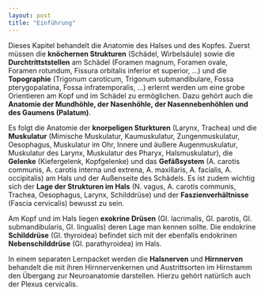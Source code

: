 ```yaml
---
layout: post
title: "Einführung"
---
```

Dieses Kapitel behandelt die Anatomie des Halses und des Kopfes. Zuerst müssen die **knöchernen Strukturen** (Schädel, Wirbelsäule) sowie die **Durchtrittststellen** am Schädel (Foramen magnum, Foramen ovale, Foramen rotundum, Fissura orbitalis inferior et superior, …) und die **Topographie** (Trigonum caroticum, Trigonum submandibulare, Fossa pterygopalatina, Fossa infratemporalis, …) erlernt werden um eine grobe Orientieren am Kopf und im Schädel zu ermöglichen. Dazu gehört auch die **Anatomie der Mundhöhle, der Nasenhöhle, der Nasennebenhöhlen und des Gaumens (Palatum)**. 

Es folgt die Anatomie der **knorpeligen Sturkturen** (Larynx, Trachea) und die **Muskulatur** (Mimische Muskulatur, Kaumuskulatur, Zungenmuskulatur, Oesophagus, Muskulatur im Ohr, Innere und äußere Augenmuskulatur, Muskulatur des Larynx, Muskulatur des Pharyx, Halsmuskulatur), die **Gelenke** (Kiefergelenk, Kopfgelenke) und das **Gefäßsystem** (A. carotis communis, A. carotis interna und extrena, A. maxillaris, A. facialis, A. occipitalis) am Hals und der Außenseite des Schädels. Es ist zudem wichtig sich der **Lage der Strukturen im Hals** (N. vagus, A. carotis communis, Trachea, Oesophagus, Larynx, Schilddrüse) und der **Faszienverhältnisse** (Fascia cervicalis) bewusst zu sein. 

Am Kopf und im Hals liegen **exokrine Drüsen**  (Gl. lacrimalis, Gl. parotis, Gl. submandibularis, Gl. lingualis) deren Lage man kennen sollte. Die endokrine **Schilddrüse** (Gl. thyroidea) befindet sich mit der ebenfalls endokrinen **Nebenschilddrüse** (Gl. parathyroidea) im Hals.

In einem separaten Lernpacket werden die **Halsnerven** und **Hirnnerven** behandelt die mit ihren Hirnnervenkernen und Austrittsorten im Hirnstamm den Übergang zur Neuroanatomie darstellen. Hierzu gehört natürlich auch der Plexus cervicalis.
